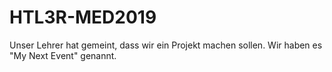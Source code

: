 # HTL3R-MED2019
Unser Lehrer hat gemeint, dass wir ein Projekt machen sollen. Wir haben es "My Next Event" genannt.
